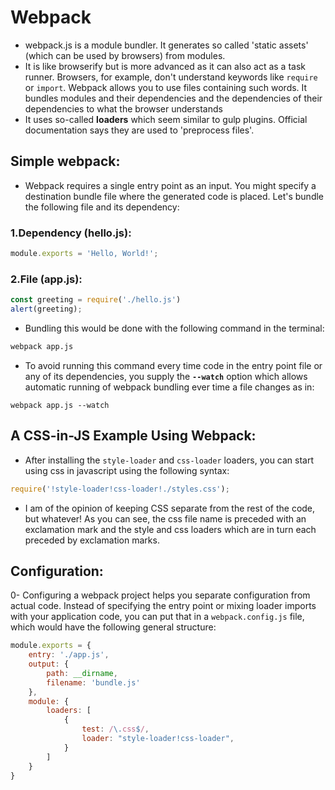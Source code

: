 # Webpack
- webpack.js is a module bundler. It generates so called 'static assets' (which can be used by browsers) from modules. 
- It is like browserify but is more advanced as it can also act as a task runner. Browsers, for example, don't understand keywords like `require` or `import`. Webpack allows you to use files containing such words. It bundles modules and their dependencies and the dependencies of their dependencies to what the browser understands
- It uses so-called **loaders** which seem similar to gulp plugins. Official documentation says they are used to 'preprocess files'.

## Simple webpack:
- Webpack requires a single entry point as an input. You might specify a destination bundle file where the generated code is placed. Let's bundle the following file and its dependency:

### 1.Dependency (hello.js):
```javascript
module.exports = 'Hello, World!';
```

### 2.File (app.js):
```javascript
const greeting = require('./hello.js')
alert(greeting);
```
- Bundling this would be done with the following command in the terminal:
```sh
webpack app.js
```
- To avoid running this command every time code in the entry point file or any of its dependencies, you supply the **`--watch`** option which allows automatic running of webpack bundling ever time a file changes as in:
```
webpack app.js --watch
```

## A CSS-in-JS Example Using Webpack:
- After installing the `style-loader` and `css-loader` loaders, you can start using css in javascript using the following syntax:
```javascript
require('!style-loader!css-loader!./styles.css');
```
- I am of the opinion of keeping CSS separate from the rest of the code, but whatever! As you can see, the css file name is preceded with an exclamation mark and the style and css loaders which are in turn each preceded by exclamation marks.

## Configuration:
0- Configuring a webpack project helps you separate configuration from actual code. Instead of specifying the entry point or mixing loader imports with your application code, you can put that in a `webpack.config.js` file, which would have the following general structure:
```javascript
module.exports = {
	entry: './app.js',
	output: {
		path: __dirname,
		filename: 'bundle.js' 
	},
	module: {
		loaders: [
			{
				test: /\.css$/,
				loader: "style-loader!css-loader",
			}
		]
	}
}
```


